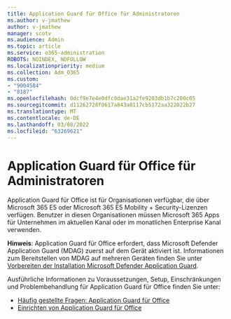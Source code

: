 ```yaml
---
title: Application Guard für Office für Administratoren
ms.author: v-jmathew
author: v-jmathew
manager: scotv
ms.audience: Admin
ms.topic: article
ms.service: o365-administration
ROBOTS: NOINDEX, NOFOLLOW
ms.localizationpriority: medium
ms.collection: Adm_O365
ms.custom:
- "9004584"
- "8187"
ms.openlocfilehash: 0dcf9e7e4e0dfc0dae31a2fe9203db1b7c200c05
ms.sourcegitcommit: d11262728f0617a843a0117cb5172aa322022b27
ms.translationtype: MT
ms.contentlocale: de-DE
ms.lasthandoff: 03/08/2022
ms.locfileid: "63269621"
---
```

# <a name="application-guard-for-office-for-admins"></a>Application Guard für Office für Administratoren

Application Guard für Office ist für Organisationen verfügbar, die über Microsoft 365 E5 oder Microsoft 365 E5 Mobility + Security-Lizenzen verfügen. Benutzer in diesen Organisationen müssen Microsoft 365 Apps für Unternehmen im aktuellen Kanal oder im monatlichen Enterprise Kanal verwenden.

**Hinweis**: Application Guard für Office erfordert, dass Microsoft Defender Application Guard (MDAG) zuerst auf dem Gerät aktiviert ist. Informationen zum Bereitstellen von MDAG auf mehreren Geräten finden Sie unter [Vorbereiten der Installation Microsoft Defender Application Guard](https://docs.microsoft.com/windows/security/threat-protection/microsoft-defender-application-guard/install-md-app-guard).

Ausführliche Informationen zu Voraussetzungen, Setup, Einschränkungen und Problembehandlung für Application Guard für Office finden Sie unter:

- [Häufig gestellte Fragen: Application Guard für Office](https://support.microsoft.com/office/application-guard-for-office-9e0fb9c2-ffad-43bf-8ba3-78f785fdba46)
- [Einrichten von Application Guard für Office](https://docs.microsoft.com/microsoft-365/security/office-365-security/install-app-guard)
